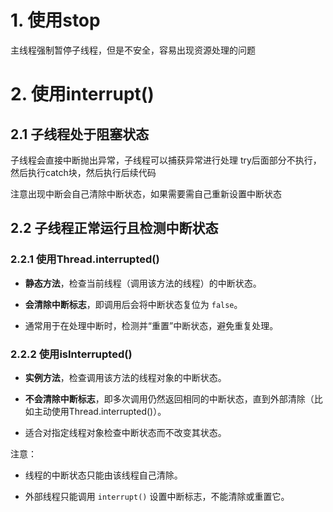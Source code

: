 # 1. 使用stop

主线程强制暂停子线程，但是不安全，容易出现资源处理的问题

# 2. 使用interrupt()

## 2.1 子线程处于阻塞状态

子线程会直接中断抛出异常，子线程可以捕获异常进行处理
try后面部分不执行，然后执行catch块，然后执行后续代码

注意出现中断会自己清除中断状态，如果需要需自己重新设置中断状态
## 2.2 子线程正常运行且检测中断状态

### 2.2.1 使用Thread.interrupted()

- **静态方法**，检查当前线程（调用该方法的线程）的中断状态。
    
- **会清除中断标志**，即调用后会将中断状态复位为 `false`。
    
- 通常用于在处理中断时，检测并“重置”中断状态，避免重复处理。
    
### 2.2.2 使用isInterrupted()

- **实例方法**，检查调用该方法的线程对象的中断状态。
    
- **不会清除中断标志**，即多次调用仍然返回相同的中断状态，直到外部清除（比如主动使用Thread.interrupted()）。
    
- 适合对指定线程对象检查中断状态而不改变其状态。


注意：
- 线程的中断状态只能由该线程自己清除。
    
- 外部线程只能调用 `interrupt()` 设置中断标志，不能清除或重置它。